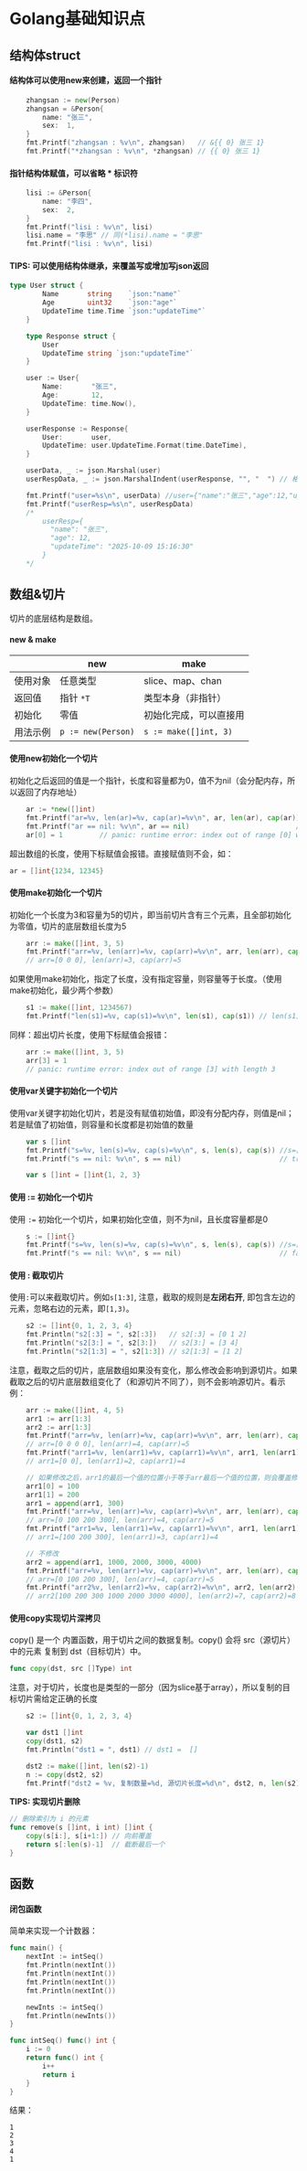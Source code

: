 # Golang基础知识点

## 结构体struct
#### 结构体可以使用new来创建，返回一个指针
```go
	zhangsan := new(Person)
	zhangsan = &Person{
		name: "张三",
		sex:  1,
	}
	fmt.Printf("zhangsan : %v\n", zhangsan)   // &{{ 0} 张三 1}
	fmt.Printf("*zhangsan : %v\n", *zhangsan) // {{ 0} 张三 1}
```
#### 指针结构体赋值，可以省略 * 标识符
```go
	lisi := &Person{
		name: "李四",
		sex:  2,
	}
	fmt.Printf("lisi : %v\n", lisi)
    lisi.name = "李思" // 同(*lisi).name = "李思"
	fmt.Printf("lisi : %v\n", lisi)
```

#### TIPS: 可以使用结构体继承，来覆盖写或增加写json返回
```go
type User struct {
		Name       string    `json:"name"`
		Age        uint32    `json:"age"`
		UpdateTime time.Time `json:"updateTime"`
	}

	type Response struct {
		User
		UpdateTime string `json:"updateTime"`
	}

	user := User{
		Name:       "张三",
		Age:        12,
		UpdateTime: time.Now(),
	}

	userResponse := Response{
		User:       user,
		UpdateTime: user.UpdateTime.Format(time.DateTime),
	}

    userData, _ := json.Marshal(user)
	userRespData, _ := json.MarshalIndent(userResponse, "", "  ") // 格式化

	fmt.Printf("user=%s\n", userData) //user={"name":"张三","age":12,"updateTime":"2025-10-09T15:16:30.8851019+08:00"}
	fmt.Printf("userResp=%s\n", userRespData)
	/*
		userResp={
		  "name": "张三",
		  "age": 12,
		  "updateTime": "2025-10-09 15:16:30"
		}
	*/
```

## 数组&切片
切片的底层结构是数组。
#### new & make
|      | new                | make                  |
| ---- | ------------------ | --------------------- |
| 使用对象 | 任意类型               | slice、map、chan        |
| 返回值  | 指针 `*T`            | 类型本身（非指针）             |
| 初始化  | 零值                 | 初始化完成，可以直接用           |
| 用法示例 | `p := new(Person)` | `s := make([]int, 3)` |

#### 使用new初始化一个切片
初始化之后返回的值是一个指针，长度和容量都为0，值不为nil（会分配内存，所以返回了内存地址）
```go
	ar := *new([]int)
	fmt.Printf("ar=%v, len(ar)=%v, cap(ar)=%v\n", ar, len(ar), cap(ar)) //ar=[], len(ar)=0, cap(ar)=0
	fmt.Printf("ar == nil: %v\n", ar == nil)                          // false
	ar[0] = 1         // panic: runtime error: index out of range [0] with length 0
```
超出数组的长度，使用下标赋值会报错。直接赋值则不会，如：
```go
ar = []int{1234, 12345}
```
#### 使用make初始化一个切片
初始化一个长度为3和容量为5的切片，即当前切片含有三个元素，且全部初始化为零值，切片的底层数组长度为5
```go
	arr := make([]int, 3, 5)
	fmt.Printf("arr=%v, len(arr)=%v, cap(arr)=%v\n", arr, len(arr), cap(arr))
    // arr=[0 0 0], len(arr)=3, cap(arr)=5
```
如果使用make初始化，指定了长度，没有指定容量，则容量等于长度。（使用make初始化，最少两个参数）
```go
	s1 := make([]int, 1234567)
	fmt.Printf("len(s1)=%v, cap(s1)=%v\n", len(s1), cap(s1)) // len(s1)=1234567, cap(s1)=1234567
```
同样：超出切片长度，使用下标赋值会报错：
```go
	arr := make([]int, 3, 5)
	arr[3] = 1
    // panic: runtime error: index out of range [3] with length 3
```

#### 使用var关键字初始化一个切片
使用var关键字初始化切片，若是没有赋值初始值，即没有分配内存，则值是nil；若是赋值了初始值，则容量和长度都是初始值的数量
```go
	var s []int
	fmt.Printf("s=%v, len(s)=%v, cap(s)=%v\n", s, len(s), cap(s)) //s=[], len(s)=0, cap(s)=0
	fmt.Printf("s == nil: %v\n", s == nil)                        // true

    var s []int = []int{1, 2, 3}
```

#### 使用 := 初始化一个切片
使用 `:=` 初始化一个切片，如果初始化空值，则不为nil，且长度容量都是0
```go
    s := []int{}
	fmt.Printf("s=%v, len(s)=%v, cap(s)=%v\n", s, len(s), cap(s)) //s=[], len(s)=0, cap(s)=0
	fmt.Printf("s == nil: %v\n", s == nil)                        // false
```

#### 使用 : 截取切片
使用`:`可以来截取切片。例如`s[1:3]`, 注意，截取的规则是**左闭右开**, 即包含左边的元素，忽略右边的元素，即`[1,3)`。
```go
	s2 := []int{0, 1, 2, 3, 4}
	fmt.Println("s2[:3] = ", s2[:3])   // s2[:3] = [0 1 2] 
	fmt.Println("s2[3:] = ", s2[3:])   // s2[3:] = [3 4] 
	fmt.Println("s2[1:3] = ", s2[1:3]) // s2[1:3] = [1 2]
```
注意，截取之后的切片，底层数组如果没有变化，那么修改会影响到源切片。如果截取之后的切片底层数组变化了（和源切片不同了），则不会影响源切片。看示例：
```go
	arr := make([]int, 4, 5)
	arr1 := arr[1:3]
    arr2 := arr[1:3]
	fmt.Printf("arr=%v, len(arr)=%v, cap(arr)=%v\n", arr, len(arr), cap(arr))
    // arr=[0 0 0 0], len(arr)=4, cap(arr)=5
	fmt.Printf("arr1=%v, len(arr1)=%v, cap(arr1)=%v\n", arr1, len(arr1), cap(arr1))
    // arr1=[0 0], len(arr1)=2, cap(arr1)=4

    // 如果修改之后，arr1的最后一个值的位置小于等于arr最后一个值的位置，则会覆盖修改arr的值。否则不修改。
    arr1[0] = 100
	arr1[1] = 200
	arr1 = append(arr1, 300)
	fmt.Printf("arr=%v, len(arr)=%v, cap(arr)=%v\n", arr, len(arr), cap(arr))
    // arr=[0 100 200 300], len(arr)=4, cap(arr)=5
	fmt.Printf("arr1=%v, len(arr1)=%v, cap(arr1)=%v\n", arr1, len(arr1), cap(arr1))
    // arr1=[100 200 300], len(arr1)=3, cap(arr1)=4

    // 不修改
    arr2 = append(arr1, 1000, 2000, 3000, 4000)
	fmt.Printf("arr=%v, len(arr)=%v, cap(arr)=%v\n", arr, len(arr), cap(arr))
    // arr=[0 100 200 300], len(arr)=4, cap(arr)=5
	fmt.Printf("arr2%v, len(arr2)=%v, cap(arr2)=%v\n", arr2, len(arr2), cap(arr2))
    // arr2[100 200 300 1000 2000 3000 4000], len(arr2)=7, cap(arr2)=8
```

#### 使用copy实现切片深拷贝
copy() 是一个 内置函数，用于切片之间的数据复制。copy() 会将 src（源切片）中的元素 复制到 dst（目标切片）中。
```go
func copy(dst, src []Type) int
```
注意，对于切片，长度也是类型的一部分（因为slice基于array），所以复制的目标切片需给定正确的长度
```go
	s2 := []int{0, 1, 2, 3, 4}

	var dst1 []int
	copy(dst1, s2)
	fmt.Println("dst1 = ", dst1) // dst1 =  []

	dst2 := make([]int, len(s2)-1)
	n := copy(dst2, s2)
	fmt.Printf("dst2 = %v, 复制数量=%d, 源切片长度=%d\n", dst2, n, len(s2)) // dst2 = [0 1 2 3], 复制数量=4, 源切片长度=5
```

**TIPS: 实现切片删除**
```go
// 删除索引为 i 的元素
func remove(s []int, i int) []int {
    copy(s[i:], s[i+1:]) // 向前覆盖
    return s[:len(s)-1]  // 截断最后一个
}
```

## 函数
#### 闭包函数
简单来实现一个计数器：
```go
func main() {
	nextInt := intSeq()
	fmt.Println(nextInt())
	fmt.Println(nextInt())
	fmt.Println(nextInt())
	fmt.Println(nextInt())

	newInts := intSeq()
	fmt.Println(newInts())
}

func intSeq() func() int {
	i := 0
	return func() int {
		i++
		return i
	}
}
```
结果：
```
1
2
3
4
1
```
